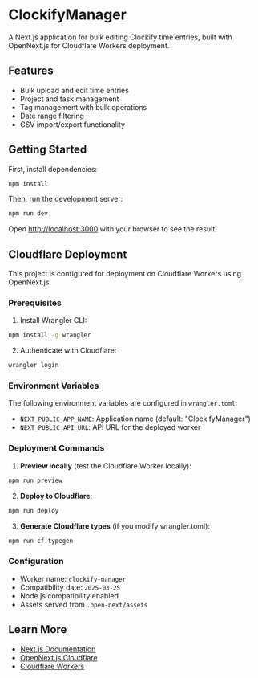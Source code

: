 # ClockifyManager

A Next.js application for bulk editing Clockify time entries, built with OpenNext.js for Cloudflare Workers deployment.

## Features

- Bulk upload and edit time entries
- Project and task management
- Tag management with bulk operations
- Date range filtering
- CSV import/export functionality

## Getting Started

First, install dependencies:

```bash
npm install
```

Then, run the development server:

```bash
npm run dev
```

Open [http://localhost:3000](http://localhost:3000) with your browser to see the result.

## Cloudflare Deployment

This project is configured for deployment on Cloudflare Workers using OpenNext.js.

### Prerequisites

1. Install Wrangler CLI:
```bash
npm install -g wrangler
```

2. Authenticate with Cloudflare:
```bash
wrangler login
```

### Environment Variables

The following environment variables are configured in `wrangler.toml`:

- `NEXT_PUBLIC_APP_NAME`: Application name (default: "ClockifyManager")
- `NEXT_PUBLIC_API_URL`: API URL for the deployed worker

### Deployment Commands

1. **Preview locally** (test the Cloudflare Worker locally):
```bash
npm run preview
```

2. **Deploy to Cloudflare**:
```bash
npm run deploy
```

3. **Generate Cloudflare types** (if you modify wrangler.toml):
```bash
npm run cf-typegen
```

### Configuration

- Worker name: `clockify-manager`
- Compatibility date: `2025-03-25`
- Node.js compatibility enabled
- Assets served from `.open-next/assets`

## Learn More

- [Next.js Documentation](https://nextjs.org/docs)
- [OpenNext.js Cloudflare](https://github.com/serverless-stack/open-next)
- [Cloudflare Workers](https://developers.cloudflare.com/workers/)
